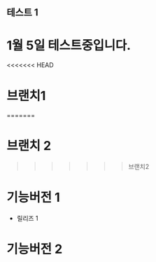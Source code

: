 ## 테스트 1
# 1월 5일 테스트중입니다.

<<<<<<< HEAD
# 브랜치1
=======
# 브랜치 2
>>>>>>> 브랜치2


# 기능버전 1

- 릴리즈 1

# 기능버전 2